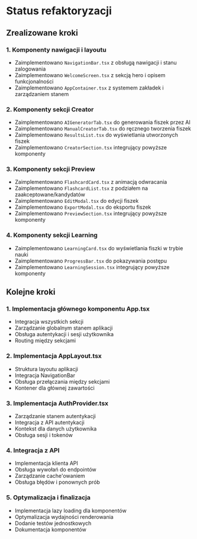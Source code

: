 # Status refaktoryzacji

## Zrealizowane kroki

### 1. Komponenty nawigacji i layoutu

- Zaimplementowano `NavigationBar.tsx` z obsługą nawigacji i stanu zalogowania
- Zaimplementowano `WelcomeScreen.tsx` z sekcją hero i opisem funkcjonalności
- Zaimplementowano `AppContainer.tsx` z systemem zakładek i zarządzaniem stanem

### 2. Komponenty sekcji Creator

- Zaimplementowano `AIGeneratorTab.tsx` do generowania fiszek przez AI
- Zaimplementowano `ManualCreatorTab.tsx` do ręcznego tworzenia fiszek
- Zaimplementowano `ResultsList.tsx` do wyświetlania utworzonych fiszek
- Zaimplementowano `CreatorSection.tsx` integrujący powyższe komponenty

### 3. Komponenty sekcji Preview

- Zaimplementowano `FlashcardCard.tsx` z animacją odwracania
- Zaimplementowano `FlashcardList.tsx` z podziałem na zaakceptowane/kandydatów
- Zaimplementowano `EditModal.tsx` do edycji fiszek
- Zaimplementowano `ExportModal.tsx` do eksportu fiszek
- Zaimplementowano `PreviewSection.tsx` integrujący powyższe komponenty

### 4. Komponenty sekcji Learning

- Zaimplementowano `LearningCard.tsx` do wyświetlania fiszki w trybie nauki
- Zaimplementowano `ProgressBar.tsx` do pokazywania postępu
- Zaimplementowano `LearningSession.tsx` integrujący powyższe komponenty

## Kolejne kroki

### 1. Implementacja głównego komponentu App.tsx

- Integracja wszystkich sekcji
- Zarządzanie globalnym stanem aplikacji
- Obsługa autentykacji i sesji użytkownika
- Routing między sekcjami

### 2. Implementacja AppLayout.tsx

- Struktura layoutu aplikacji
- Integracja NavigationBar
- Obsługa przełączania między sekcjami
- Kontener dla głównej zawartości

### 3. Implementacja AuthProvider.tsx

- Zarządzanie stanem autentykacji
- Integracja z API autentykacji
- Kontekst dla danych użytkownika
- Obsługa sesji i tokenów

### 4. Integracja z API

- Implementacja klienta API
- Obsługa wywołań do endpointów
- Zarządzanie cache'owaniem
- Obsługa błędów i ponownych prób

### 5. Optymalizacja i finalizacja

- Implementacja lazy loading dla komponentów
- Optymalizacja wydajności renderowania
- Dodanie testów jednostkowych
- Dokumentacja komponentów
